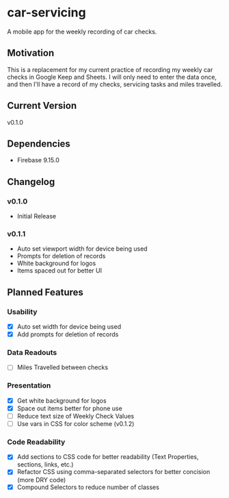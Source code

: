 # car-servicing
A mobile app for the weekly recording of car checks.
## Motivation
This is a replacement for my current practice of recording my weekly car checks in Google Keep and Sheets.  I will only need to enter the data once, and then I'll have a record of my checks, servicing tasks and miles travelled.
## Current Version
v0.1.0
## Dependencies
- Firebase 9.15.0
## Changelog
### v0.1.0
- Initial Release
### v0.1.1
- Auto set viewport width for device being used
- Prompts for deletion of records
- White background for logos
- Items spaced out for better UI
## Planned Features
### Usability
- [x] Auto set width for device being used
- [x] Add prompts for deletion of records
### Data Readouts
- [ ] Miles Travelled between checks
### Presentation
- [x] Get white background for logos
- [x] Space out items better for phone use
- [ ] Reduce text size of Weekly Check Values
- [ ] Use vars in CSS for color scheme (v0.1.2)
### Code Readability
- [x] Add sections to CSS code for better readability (Text Properties, sections, links, etc.)
- [x] Refactor CSS using comma-separated selectors for better concision (more DRY code)
- [x] Compound Selectors to reduce number of classes
